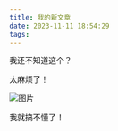 ```yaml
---
title: 我的新文章
date: 2023-11-11 18:54:29
tags:
---
```


我还不知道这个？

太麻烦了！


![图片](https://image-bed-1315938829.cos.ap-nanjing.myqcloud.com/image-20231111190120629.png)

我就搞不懂了！